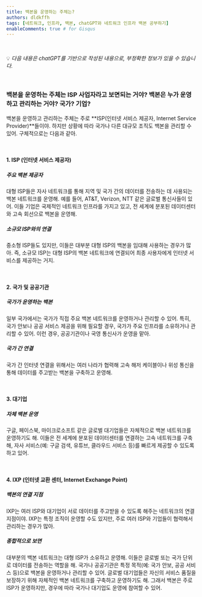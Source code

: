 ```yaml
---
title: 백본을 운영하는 주체는?
authors: dldkffh
tags: [네트워크, 인프라, 백본, chatGPT와 네트워크 인프라 백본 공부하기]
enableComments: true # for Gisqus
---
```


<br/>

💡 _다음 내용은 chatGPT를 기반으로 작성된 내용으로, 부정확한 정보가 있을 수 있습니다._

<br/>

### 백본을 운영하는 주체는 ISP 사업자라고 보면되는 거야? 백본은 누가 운영하고 관리하는 거야? 국가? 기업?

백본을 운영하고 관리하는 주체는 주로 **ISP(인터넷 서비스 제공자, Internet Service Provider)**들이야. 하지만 상황에 따라 국가나 다른 대규모 조직도 백본을 관리할 수 있어. 구체적으로는 다음과 같아.

<!--truncate-->

<br/>

#### 1. ISP (인터넷 서비스 제공자)

##### 주요 백본 제공자

대형 ISP들은 자사 네트워크를 통해 지역 및 국가 간의 데이터를 전송하는 데 사용되는 백본 네트워크를 운영해. 예를 들어, AT&T, Verizon, NTT 같은 글로벌 통신사들이 있어. 이들 기업은 국제적인 네트워크 인프라를 가지고 있고, 전 세계에 분포된 데이터센터와 고속 회선으로 백본을 운영해.

##### 소규모 ISP와의 연결

중소형 ISP들도 있지만, 이들은 대부분 대형 ISP의 백본을 임대해 사용하는 경우가 많아. 즉, 소규모 ISP는 대형 ISP의 백본 네트워크에 연결되어 최종 사용자에게 인터넷 서비스를 제공하는 거지.

<br/>

#### 2. 국가 및 공공기관

##### 국가가 운영하는 백본

일부 국가에서는 국가가 직접 주요 백본 네트워크를 운영하거나 관리할 수 있어. 특히, 국가 안보나 공공 서비스 제공을 위해 필요할 경우, 국가가 주요 인프라를 소유하거나 관리할 수 있어. 이런 경우, 공공기관이나 국영 통신사가 운영을 맡아.

##### 국가 간 연결

국가 간 인터넷 연결을 위해서는 여러 나라가 협력해 고속 해저 케이블이나 위성 통신을 통해 데이터를 주고받는 백본을 구축하고 운영해.

<br/>

#### 3. 대기업

##### 자체 백본 운영

구글, 페이스북, 마이크로소프트 같은 글로벌 대기업들은 자체적으로 백본 네트워크를 운영하기도 해. 이들은 전 세계에 분포된 데이터센터를 연결하는 고속 네트워크를 구축해, 자사 서비스(예: 구글 검색, 유튜브, 클라우드 서비스 등)를 빠르게 제공할 수 있도록 하고 있어.

<br/>

#### 4. IXP (인터넷 교환 센터, Internet Exchange Point)

##### 백본의 연결 지점

IXP는 여러 ISP와 대기업이 서로 데이터를 주고받을 수 있도록 해주는 네트워크의 연결 지점이야. IXP는 특정 조직이 운영할 수도 있지만, 주로 여러 ISP와 기업들이 협력해서 관리하는 경우가 많아.

##### 종합적으로 보면

대부분의 백본 네트워크는 대형 ISP가 소유하고 운영해. 이들은 글로벌 또는 국가 단위로 데이터를 전송하는 역할을 해. 국가나 공공기관은 특정 목적(예: 국가 안보, 공공 서비스 등)으로 백본을 운영하거나 관리할 수 있어. 글로벌 대기업들은 자신의 서비스 품질을 보장하기 위해 자체적인 백본 네트워크를 구축하고 운영하기도 해. 그래서 백본은 주로 ISP가 운영하지만, 경우에 따라 국가나 대기업도 운영에 참여할 수 있어.

<br/>
